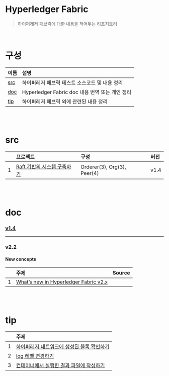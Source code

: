 # Hyperledger Fabric

> 하이퍼레저 패브릭에 대한 내용을 적어두는 리포지토리

<br>

# 구성

| 이름 | 설명 |
| :--- | :-------- |
| [src](#src) | 하이퍼레저 패브릭 테스트 소스코드 및 내용 정리 |
| [doc](#doc) | Hyperledger Fabric doc 내용 번역 또는 개인 정리 |
| [tip](#tip) | 하이퍼레저 패브릭 외에 관련된 내용 정리 |

<br>

<br>

# src

| | 프로젝트 | 구성 | 버전 |
| :--: | :------- | :---- | :---- |
| 1 | [Raft 기반의 시스템 구축하기](/src/v1.4/raft_multi/info.md) | Orderer(3), Org(3), Peer(4) | v1.4 |

<br>

<br>

# doc 

### [v1.4](/doc/v1.4/v1.4.md)

----

### v2.2

#### New concepts

| | 주제 | Source |
| :--: | :------- | :--------- |
| 1 | [What’s new in Hyperledger Fabric v2.x](/doc/v2.x/whatsnew.md) |        |

<br>

<br>

# tip

| | 주제 |
| :--: | :------- |
| 1 | [하이퍼레저 네트워크에 생성된 블록 확인하기](/tip/block_physical_path.md)  |
| 2 | [log 레벨 변경하기](/tip/change_log_level.md) |
| 3 | [컨테이너에서 실행한 결과 파일에 작성하기](/tip/get_result_file_from_container.md) |



